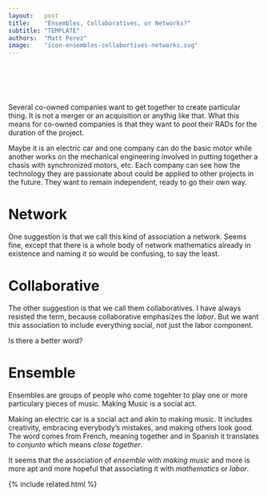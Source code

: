 ```yaml
---
layout:   post
title:    "Ensembles, Collaboratives, or Networks?"
subtitle: "TEMPLATE"
authors:  "Matt Perez"
image:    "icon-ensembles-collabortives-networks.svg"
---
```


<div style="display:none;">
 <p>Jose and I have been going back and forth between networks, collaboraties, and ensembles. This is the case for ensemble.</p>
</div>

<h1>&nbsp;</h1>
 <p>Several co-owned companies want to get together to create particular thing. It is not a merger or an acquisition or anythig like that. What this means for co-owned companies is that they want to pool their <span class="_paradigm">RAD</span>s for the duration of the project.</p>
 <p>Maybe it is an electric car and one company can do the basic motor while another works on the mechanical engineering involved in putting together a chasis with synchronized motors, etc. Each company can see how the technology they are passionate about could be applied to other projects in the future. They want to remain independent, ready to go their own way.</p>

<h1>Network</h1>
 <p>One suggestion is that we call this kind of association a network. Seems fine, except that there is a whole body of network mathematics already in existence and naming it so would be confusing, to say the least.</p>

<h1>Collaborative</h1>
 <p>The other suggestion is that we call them collaboratives. I have always resisted the term, because collaborative emphasizes the <em>labor</em>. But we want this association to include everything social, not just the labor component.</p>
 <p>Is there a better word?</p>

<h1>Ensemble</h1>
 <p>Ensembles are groups of people who come togehter to play one or more particulary pieces of music. Making Music is a social act.</p>
 <p>Making an electric car is a social act and akin to making music. It includes creativity, embracing everybody&rsquo;s mistakes, and making others look good. The word comes from French, meaning <span class="_quotespan">together</span> and in Spanish it translates to <em>conjunto</em> which means <em>close together</em>.
 <p>It seems that the association of <em>ensemble</em> with <em>making music</em> and more is more apt and more hopeful that associating it with <em>mathematics</em> or <em>labor</em>.</p>

{% include related.html %}